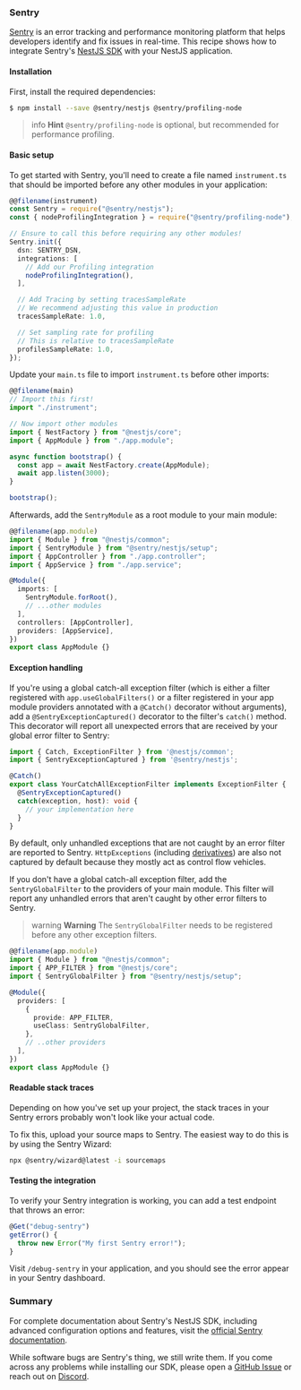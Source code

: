 ### Sentry

[Sentry](https://sentry.io) is an error tracking and performance monitoring platform that helps developers identify and fix issues in real-time. This recipe shows how to integrate Sentry's [NestJS SDK](https://docs.sentry.io/platforms/javascript/guides/nestjs/) with your NestJS application.

#### Installation

First, install the required dependencies:

```bash
$ npm install --save @sentry/nestjs @sentry/profiling-node
```

> info **Hint** `@sentry/profiling-node` is optional, but recommended for performance profiling.

#### Basic setup

To get started with Sentry, you'll need to create a file named `instrument.ts` that should be imported before any other modules in your application:

```typescript
@@filename(instrument)
const Sentry = require("@sentry/nestjs");
const { nodeProfilingIntegration } = require("@sentry/profiling-node");

// Ensure to call this before requiring any other modules!
Sentry.init({
  dsn: SENTRY_DSN,
  integrations: [
    // Add our Profiling integration
    nodeProfilingIntegration(),
  ],

  // Add Tracing by setting tracesSampleRate
  // We recommend adjusting this value in production
  tracesSampleRate: 1.0,

  // Set sampling rate for profiling
  // This is relative to tracesSampleRate
  profilesSampleRate: 1.0,
});
```

Update your `main.ts` file to import `instrument.ts` before other imports:

```typescript
@@filename(main)
// Import this first!
import "./instrument";

// Now import other modules
import { NestFactory } from "@nestjs/core";
import { AppModule } from "./app.module";

async function bootstrap() {
  const app = await NestFactory.create(AppModule);
  await app.listen(3000);
}

bootstrap();
```

Afterwards, add the `SentryModule` as a root module to your main module:

```typescript
@@filename(app.module)
import { Module } from "@nestjs/common";
import { SentryModule } from "@sentry/nestjs/setup";
import { AppController } from "./app.controller";
import { AppService } from "./app.service";

@Module({
  imports: [
    SentryModule.forRoot(),
    // ...other modules
  ],
  controllers: [AppController],
  providers: [AppService],
})
export class AppModule {}
```

#### Exception handling

If you're using a global catch-all exception filter (which is either a filter registered with `app.useGlobalFilters()` or a filter registered in your app module providers annotated with a `@Catch()` decorator without arguments), add a `@SentryExceptionCaptured()` decorator to the filter's `catch()` method. This decorator will report all unexpected errors that are received by your global error filter to Sentry:

```typescript
import { Catch, ExceptionFilter } from '@nestjs/common';
import { SentryExceptionCaptured } from '@sentry/nestjs';

@Catch()
export class YourCatchAllExceptionFilter implements ExceptionFilter {
  @SentryExceptionCaptured()
  catch(exception, host): void {
    // your implementation here
  }
}
```

By default, only unhandled exceptions that are not caught by an error filter are reported to Sentry. `HttpExceptions` (including [derivatives](https://docs.nestjs.com/exception-filters#built-in-http-exceptions)) are also not captured by default because they mostly act as control flow vehicles.

If you don't have a global catch-all exception filter, add the `SentryGlobalFilter` to the providers of your main module. This filter will report any unhandled errors that aren't caught by other error filters to Sentry.

> warning **Warning** The `SentryGlobalFilter` needs to be registered before any other exception filters.

```typescript
@@filename(app.module)
import { Module } from "@nestjs/common";
import { APP_FILTER } from "@nestjs/core";
import { SentryGlobalFilter } from "@sentry/nestjs/setup";

@Module({
  providers: [
    {
      provide: APP_FILTER,
      useClass: SentryGlobalFilter,
    },
    // ..other providers
  ],
})
export class AppModule {}
```

#### Readable stack traces

Depending on how you've set up your project, the stack traces in your Sentry errors probably won't look like your actual code.

To fix this, upload your source maps to Sentry. The easiest way to do this is by using the Sentry Wizard:

```bash
npx @sentry/wizard@latest -i sourcemaps
```

#### Testing the integration

To verify your Sentry integration is working, you can add a test endpoint that throws an error:

```typescript
@Get("debug-sentry")
getError() {
  throw new Error("My first Sentry error!");
}
```

Visit `/debug-sentry` in your application, and you should see the error appear in your Sentry dashboard.

### Summary

For complete documentation about Sentry's NestJS SDK, including advanced configuration options and features, visit the [official Sentry documentation](https://docs.sentry.io/platforms/javascript/guides/nestjs/).

While software bugs are Sentry's thing, we still write them. If you come across any problems while installing our SDK, please open a [GitHub Issue](https://github.com/getsentry/sentry-javascript/issues) or reach out on [Discord](https://discord.com/invite/sentry).
